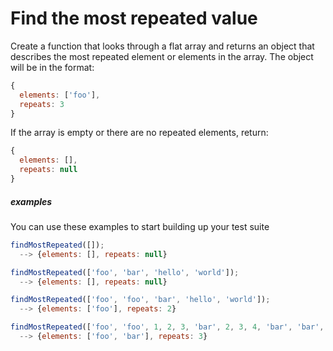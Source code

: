 # Find the most repeated value

Create a function that looks through a flat array and returns an object that describes the most repeated element or elements in the array. The object will be in the format:

```javascript
{
  elements: ['foo'],
  repeats: 3
}
```

If the array is empty or there are no repeated elements, return:

```javascript
{
  elements: [],
  repeats: null
}
```

##### examples

You can use these examples to start building up your test suite

```javascript
findMostRepeated([]);
  --> {elements: [], repeats: null}
```

```javascript
findMostRepeated(['foo', 'bar', 'hello', 'world']);
  --> {elements: [], repeats: null}
```

```javascript
findMostRepeated(['foo', 'foo', 'bar', 'hello', 'world']);
  --> {elements: ['foo'], repeats: 2}
```

```javascript
findMostRepeated(['foo', 'foo', 1, 2, 3, 'bar', 2, 3, 4, 'bar', 'bar', 'foo']);
  --> {elements: ['foo', 'bar'], repeats: 3}
```
